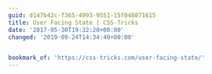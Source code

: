 ```yaml
---
guid: d147b42c-f365-4993-9551-15f048071615
title: User Facing State | CSS-Tricks
date: '2017-05-30T19:32:20+00:00'
changed: '2019-09-24T14:34:40+00:00'


bookmark_of: 'https://css-tricks.com/user-facing-state/'
---
```




